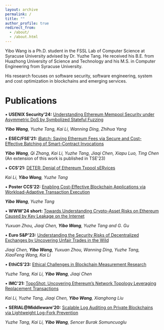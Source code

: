 ```yaml
---
layout: archive
permalink: /
title: ""
author_profile: true
redirect_from: 
  - /about/
  - /about.html
---
```



Yibo Wang is a Ph.D. student in the FSSL Lab of Computer Science at Syracuse University advised by Dr. Yuzhe Tang. He received his B.E. from Huazhong University of Science and Technology and his M.S. in Computer Engineering from Syracuse University. 

His research focuses on software security, software engineering, system and cost optimization in blockchains and emerging services.

Publications
======

▪️ **USENIX Security'24:** <span style="text-decoration: underline;">Understanding Ethereum Mempool Security under Asymmetric DoS by Symbolized Stateful Fuzzing</span>

  _**Yibo Wang**, Yuzhe Tang, Kai Li, Wanning Ding, Zhihua Yang_ 


▪️ **ESEC/FSE'21:** <span style="text-decoration: underline;">iBatch: Saving Ethereum Fees via Secure and Cost-Effective Batching of Smart-Contract Invocations</span> 

  _**Yibo Wang**, Qi Zhang, Kai Li, Yuzhe Tang, Jiaqi Chen, Xiapu Luo, Ting Chen_ (An extension of this work is published in TSE'23)


▪️ **CCS'21:** <span style="text-decoration: underline;">DETER: Denial of Ethereum Txpool sERvices</span> 

  _Kai Li, **Yibo Wang**, Yuzhe Tang_ 


&bull; **Poster CCS'22:** <span style="text-decoration: underline;">Enabling Cost-Effective Blockchain Applications via Workload-Adaptive Transaction Execution</span>

  _**Yibo Wang**, Yuzhe Tang_ 


&bull; **WWW'24 short:** <span style="text-decoration: underline;">Towards Understanding Crypto-Asset Risks on Ethereum Caused by Key Leakage on the Internet</span>

  _Yuxuan Zhou, Jiaqi Chen, **Yibo Wang**, Yuzhe Tang and G. Gu_ 


&bull; **Euro S&P'23:** <span style="text-decoration: underline;">Understanding the Security Risks of Decentralized Exchanges by Uncovering Unfair Trades in the Wild</span>

  _Jiaqi Chen, **Yibo Wang**, Yuxuan Zhou, Wanning Ding, Yuzhe Tang, XiaoFeng Wang, Kai Li_ 


&bull; **EthiCS'23:** <span style="text-decoration: underline;">Ethical Challenges in Blockchain Measurement Research</span>

  _Yuzhe Tang, Kai Li, **Yibo Wang**, Jiaqi Chen_ 

&bull; **IMC'21:** <span style="text-decoration: underline;">TopoShot: Uncovering Ethereum’s Network Topology Leveraging Replacement Transactions</span>

  _Kai Li, Yuzhe Tang, Jiaqi Chen, **Yibo Wang**, Xianghong Liu_ 


&bull; **SERIAL@Middleware'20:** <span style="text-decoration: underline;">Scalable Log Auditing on Private Blockchains via Lightweight Log-Fork Prevention</span>

  _Yuzhe Tang, Kai Li, **Yibo Wang**, Sencer Burak Somuncuoglu_ 





